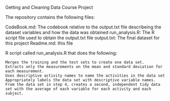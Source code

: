Getting and Cleaning Data Course Project

The repository contains the following files:

CodeBook.md: The codebook relative to the output.txt file describeing the dataset variables and how the data was obtained
run_analysis.R: The R script file used to obtain the output.txt file
output.txt: The final dataset for this project
Readme.md: this file

R script called run_analysis.R that does the following:

    Merges the training and the test sets to create one data set.
    Extracts only the measurements on the mean and standard deviation for each measurement.
    Uses descriptive activity names to name the activities in the data set
    Appropriately labels the data set with descriptive variable names.
    From the data set in step 4, creates a second, independent tidy data set with the average of each variable for each activity and each subject.